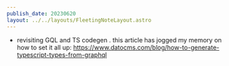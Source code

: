 ```yaml
---
publish_date: 20230620    
layout: ../../layouts/FleetingNoteLayout.astro
---
```

- revisiting GQL and TS codegen . this article has jogged my memory on how to set it all up:
  https://www.datocms.com/blog/how-to-generate-typescript-types-from-graphql
